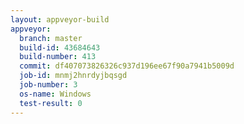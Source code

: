 ```yaml
---
layout: appveyor-build
appveyor:
  branch: master
  build-id: 43684643
  build-number: 413
  commit: df407073826326c937d196ee67f90a7941b5009d
  job-id: mnmj2hnrdyjbqsgd
  job-number: 3
  os-name: Windows
  test-result: 0
---
```

